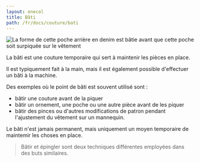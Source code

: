```yaml
---
layout: onecol
title: Bâti
path: /fr/docs/couture/bati
---
```


![La forme de cette poche arrière en denim est bâtie avant que cette poche soit surpiquée sur le vêtement](basting.jpg)

La bâti est une couture temporaire qui sert à maintenir les pièces en place.

Il est typiquement fait à la main, mais il est également possible d'effectuer un bâti à la machine.

Des exemples où le point de bâti est souvent utilisé sont :

 - bâtir une couture avant de la piquer
 - bâtir un ornement, une poche ou une autre pièce avant de les piquer
 - bâtir des pinces ou d'autres modifications de patron pendant l'ajustement du vêtement sur un mannequin.

Le bâti n'est jamais permanent, mais uniquement un moyen temporaire de maintemir les choses en place.

> Bâtir et épingler sont deux techniques différentes employées dans des buts similaires.
